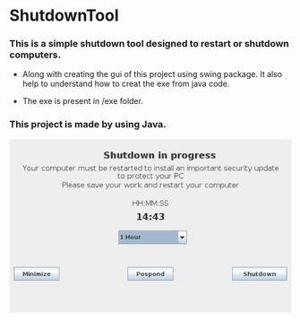 # ShutdownTool

### This is a simple shutdown tool designed to restart or shutdown computers.

- Along with creating the gui of this project using swing package. It also help to understand how to creat the exe from java code.

- The exe is present in /exe folder.

### This project is made by using Java. </br>

<img src="images/img1.png"></br>
